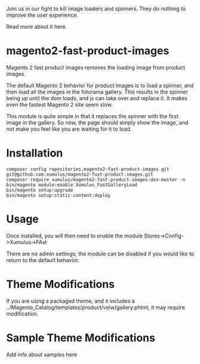 Join us in our fight to kill image loaders and spinners. They do nothing to improve the user experience. 

Read more about it here.

# magento2-fast-product-images
Magento 2 fast product images removes the loading image from product images.

The default Magento 2 behavior for product images is to load a spinner, and then load all the images in the fotorama gallery. This results in the spinner being up until the dom loads, and js can take over and replace it. It makes even the fastest Magento 2 site seem slow. 

This module is quite simple in that it replaces the spinner with the first image in the gallery. So now, the page should simply show the image, and not make you feel like you are waiting for it to load.

# Installation
```
composer config repositories.magento2-fast-product-images git git@github.com:xumulus/magento2-fast-product-images.git
composer require xumulus/magento2-fast-product-images:dev-master -n
bin/magento module:enable Xumulus_FastGalleryLoad
bin/magento setup:upgrade
bin/magento setup:static-content:deploy
```
# Usage

Once installed, you will then need to enable the module Stores->Config->Xumulus->FAst   

There are no admin settings; the module can be disabled if you would like to return to the default behavior.

# Theme Modifications

If you are using a packaged theme, and it includes a ../Magento_Catalog/templates/product/veiw/gallery.phtml, it may require modification.

# Sample Theme Modifications

Add info about samples here
